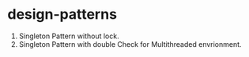 # design-patterns

1. Singleton Pattern without lock.
2. Singleton Pattern with double Check for Multithreaded envrionment.